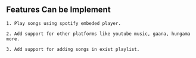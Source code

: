 ## Features Can be Implement
    1. Play songs using spotify embeded player.

    2. Add support for other platforms like youtube music, gaana, hungama more.

    3. Add support for adding songs in exist playlist.